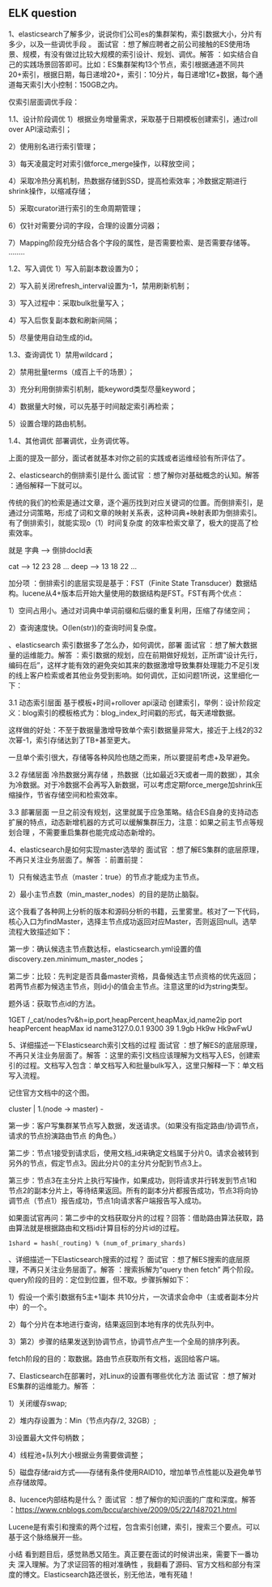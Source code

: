 ## ELK question

1、elasticsearch了解多少，说说你们公司es的集群架构，索引数据大小，分片有多少，以及一些调优手段 。
面试官 ：想了解应聘者之前公司接触的ES使用场景、规模，有没有做过比较大规模的索引设计、规划、调优。解答 ：如实结合自己的实践场景回答即可。比如：ES集群架构13个节点，索引根据通道不同共20+索引，根据日期，每日递增20+，索引：10分片，每日递增1亿+数据，每个通道每天索引大小控制：150GB之内。

仅索引层面调优手段：

1.1、设计阶段调优
1）根据业务增量需求，采取基于日期模板创建索引，通过roll over API滚动索引；

2）使用别名进行索引管理；

3）每天凌晨定时对索引做force_merge操作，以释放空间；

4）采取冷热分离机制，热数据存储到SSD，提高检索效率；冷数据定期进行shrink操作，以缩减存储；

5）采取curator进行索引的生命周期管理；

6）仅针对需要分词的字段，合理的设置分词器；

7）Mapping阶段充分结合各个字段的属性，是否需要检索、是否需要存储等。 ……..

1.2、写入调优
1）写入前副本数设置为0；

2）写入前关闭refresh_interval设置为-1，禁用刷新机制；

3）写入过程中：采取bulk批量写入；

4）写入后恢复副本数和刷新间隔；

5）尽量使用自动生成的id。

1.3、查询调优
1）禁用wildcard；

2）禁用批量terms（成百上千的场景）；

3）充分利用倒排索引机制，能keyword类型尽量keyword；

4）数据量大时候，可以先基于时间敲定索引再检索；

5）设置合理的路由机制。

1.4、其他调优
部署调优，业务调优等。

上面的提及一部分，面试者就基本对你之前的实践或者运维经验有所评估了。

2、elasticsearch的倒排索引是什么
面试官 ：想了解你对基础概念的认知。解答 ：通俗解释一下就可以。

传统的我们的检索是通过文章，逐个遍历找到对应关键词的位置。而倒排索引，是通过分词策略，形成了词和文章的映射关系表，这种词典+映射表即为倒排索引。有了倒排索引，就能实现o（1）时间复杂度 的效率检索文章了，极大的提高了检索效率。

就是 字典 -->  倒排docId表

cat --> 12 23 28 ... 
deep --> 13 18 22 ...

加分项 ：倒排索引的底层实现是基于：FST（Finite State Transducer）数据结构。lucene从4+版本后开始大量使用的数据结构是FST。FST有两个优点：

1）空间占用小。通过对词典中单词前缀和后缀的重复利用，压缩了存储空间；

2）查询速度快。O(len(str))的查询时间复杂度。

、elasticsearch 索引数据多了怎么办，如何调优，部署
面试官 ：想了解大数据量的运维能力。解答 ：索引数据的规划，应在前期做好规划，正所谓“设计先行，编码在后”，这样才能有效的避免突如其来的数据激增导致集群处理能力不足引发的线上客户检索或者其他业务受到影响。如何调优，正如问题1所说，这里细化一下：

3.1 动态索引层面
基于模板+时间+rollover api滚动 创建索引，举例：设计阶段定义：blog索引的模板格式为：blog_index_时间戳的形式，每天递增数据。

这样做的好处：不至于数据量激增导致单个索引数据量非常大，接近于上线2的32次幂-1，索引存储达到了TB+甚至更大。

一旦单个索引很大，存储等各种风险也随之而来，所以要提前考虑+及早避免。

3.2 存储层面
冷热数据分离存储 ，热数据（比如最近3天或者一周的数据），其余为冷数据。对于冷数据不会再写入新数据，可以考虑定期force_merge加shrink压缩操作，节省存储空间和检索效率。

3.3 部署层面
一旦之前没有规划，这里就属于应急策略。结合ES自身的支持动态扩展的特点，动态新增机器的方式可以缓解集群压力，注意：如果之前主节点等规划合理 ，不需要重启集群也能完成动态新增的。

4、elasticsearch是如何实现master选举的
面试官 ：想了解ES集群的底层原理，不再只关注业务层面了。解答 ：前置前提：

1）只有候选主节点（master：true）的节点才能成为主节点。

2）最小主节点数（min_master_nodes）的目的是防止脑裂。

这个我看了各种网上分析的版本和源码分析的书籍，云里雾里。核对了一下代码，核心入口为findMaster，选择主节点成功返回对应Master，否则返回null。选举流程大致描述如下：

第一步：确认候选主节点数达标，elasticsearch.yml设置的值discovery.zen.minimum_master_nodes；

第二步：比较：先判定是否具备master资格，具备候选主节点资格的优先返回；若两节点都为候选主节点，则id小的值会主节点。注意这里的id为string类型。

题外话：获取节点id的方法。

1GET /_cat/nodes?v&h=ip,port,heapPercent,heapMax,id,name2ip        port heapPercent heapMax id   name3127.0.0.1 9300          39   1.9gb Hk9w Hk9wFwU

5、详细描述一下Elasticsearch索引文档的过程
面试官 ：想了解ES的底层原理，不再只关注业务层面了。解答 ：这里的索引文档应该理解为文档写入ES，创建索引的过程。文档写入包含：单文档写入和批量bulk写入，这里只解释一下：单文档写入流程。

记住官方文档中的这个图。

cluster | 1.(node -> master) -

第一步：客户写集群某节点写入数据，发送请求。（如果没有指定路由/协调节点，请求的节点扮演路由节点 的角色。）

第二步：节点1接受到请求后，使用文档_id来确定文档属于分片0。请求会被转到另外的节点，假定节点3。因此分片0的主分片分配到节点3上。

第三步：节点3在主分片上执行写操作，如果成功，则将请求并行转发到节点1和节点2的副本分片上，等待结果返回。所有的副本分片都报告成功，节点3将向协调节点（节点1）报告成功，节点1向请求客户端报告写入成功。

如果面试官再问：第二步中的文档获取分片的过程？回答：借助路由算法获取，路由算法就是根据路由和文档id计算目标的分片id的过程。

    1shard = hash(_routing) % (num_of_primary_shards)

、详细描述一下Elasticsearch搜索的过程？
面试官 ：想了解ES搜索的底层原理，不再只关注业务层面了。解答 ：搜索拆解为“query then fetch” 两个阶段。query阶段的目的：定位到位置，但不取。步骤拆解如下：

1）假设一个索引数据有5主+1副本 共10分片，一次请求会命中（主或者副本分片中）的一个。

2）每个分片在本地进行查询，结果返回到本地有序的优先队列中。

3）第2）步骤的结果发送到协调节点，协调节点产生一个全局的排序列表。

fetch阶段的目的：取数据。路由节点获取所有文档，返回给客户端。

7、Elasticsearch在部署时，对Linux的设置有哪些优化方法
面试官 ：想了解对ES集群的运维能力。解答 ：

1）关闭缓存swap;

2）堆内存设置为：Min（节点内存/2, 32GB）;

3)设置最大文件句柄数；

4）线程池+队列大小根据业务需要做调整；

5）磁盘存储raid方式——存储有条件使用RAID10，增加单节点性能以及避免单节点存储故障。

8、lucence内部结构是什么？
面试官 ：想了解你的知识面的广度和深度。解答 ：https://www.cnblogs.com/bccu/archive/2009/05/22/1487021.html

Lucene是有索引和搜索的两个过程，包含索引创建，索引，搜索三个要点。可以基于这个脉络展开一些。

小结
看到题目后，感觉熟悉又陌生。真正要在面试的时候讲出来，需要下一番功夫 深入理解。为了求证回答的相对准确性 ，我翻看了源码、官方文档和部分有深度的博文。Elasticsearch路还很长，别无他法，唯有死磕！